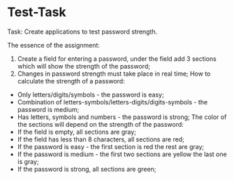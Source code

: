 # Test-Task

Task:
Create applications to test password strength.

The essence of the assignment:
1. Create a field for entering a password, under the field add 3 sections which will show the strength of the password;
2. Changes in password strength must take place in real time;
How to calculate the strength of a password:
 - Only letters/digits/symbols - the password is easy;
 - Combination of letters-symbols/letters-digits/digits-symbols - the password is medium;
 - Has letters, symbols and numbers - the password is strong;
The color of the sections will depend on the strength of the password:
 - If the field is empty, all sections are gray;
 - If the field has less than 8 characters, all sections are red;
 - If the password is easy - the first section is red the rest are gray;
 - If the password is medium - the first two sections are yellow the last one is gray;
 - If the password is strong, all sections are green;
